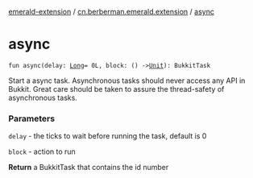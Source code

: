 [emerald-extension](../index.md) / [cn.berberman.emerald.extension](index.md) / [async](.)

# async

`fun async(delay: `[`Long`](https://kotlinlang.org/api/latest/jvm/stdlib/kotlin/-long/index.html)` = 0L, block: () -> `[`Unit`](https://kotlinlang.org/api/latest/jvm/stdlib/kotlin/-unit/index.html)`): BukkitTask`

Start a async task.
Asynchronous tasks should never access any API in Bukkit. Great care
should be taken to assure the thread-safety of asynchronous tasks.

### Parameters

`delay` - the ticks to wait before running the task, default is 0

`block` - action to run

**Return**
a BukkitTask that contains the id number

